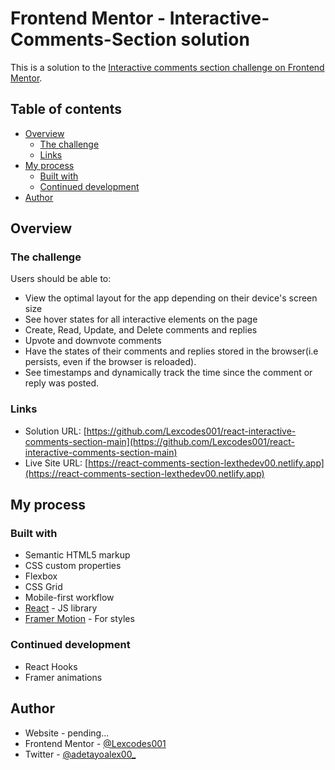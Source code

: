 # Frontend Mentor - Interactive-Comments-Section solution

This is a solution to the [Interactive comments section challenge on Frontend Mentor](https://www.frontendmentor.io/challenges/interactive-comments-section-iG1RugEG9). 

## Table of contents

- [Overview](#overview)
  - [The challenge](#the-challenge)
  - [Links](#links)
- [My process](#my-process)
  - [Built with](#built-with)
  - [Continued development](#continued-development)
- [Author](#author)

## Overview

### The challenge

Users should be able to:

- View the optimal layout for the app depending on their device's screen size
- See hover states for all interactive elements on the page
- Create, Read, Update, and Delete comments and replies
- Upvote and downvote comments
- Have the states of their comments and replies stored in the browser(i.e persists, even if the browser is reloaded).
- See timestamps and dynamically track the time since the comment or reply was posted.

### Links

- Solution URL: [https://github.com/Lexcodes001/react-interactive-comments-section-main](https://github.com/Lexcodes001/react-interactive-comments-section-main)
- Live Site URL: [https://react-comments-section-lexthedev00.netlify.app](https://react-comments-section-lexthedev00.netlify.app)

## My process

### Built with

- Semantic HTML5 markup
- CSS custom properties
- Flexbox
- CSS Grid
- Mobile-first workflow
- [React](https://reactjs.org/) - JS library
- [Framer Motion](https://framer.com/) - For styles


### Continued development

- React Hooks
- Framer animations

## Author

- Website - pending...
- Frontend Mentor - [@Lexcodes001](https://www.frontendmentor.io/profile/Lexcodes001)
- Twitter - [@adetayoalex00_](https://www.twitter.com/adetayoalex00_)